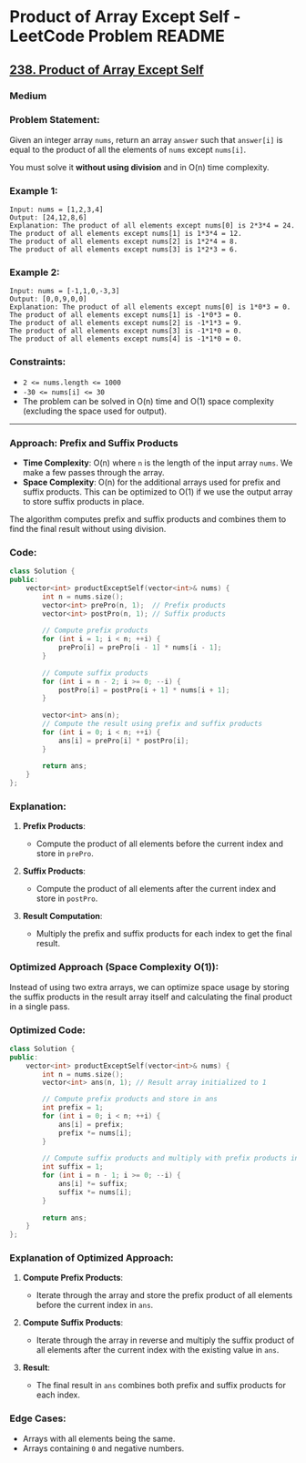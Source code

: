 # Product of Array Except Self - LeetCode Problem README

<h2><a href="https://leetcode.com/problems/product-of-array-except-self/">238. Product of Array Except Self</a></h2><h3>Medium</h3>

### Problem Statement:
Given an integer array `nums`, return an array `answer` such that `answer[i]` is equal to the product of all the elements of `nums` except `nums[i]`.

You must solve it **without using division** and in O(n) time complexity.

### Example 1:
```
Input: nums = [1,2,3,4]
Output: [24,12,8,6]
Explanation: The product of all elements except nums[0] is 2*3*4 = 24.
The product of all elements except nums[1] is 1*3*4 = 12.
The product of all elements except nums[2] is 1*2*4 = 8.
The product of all elements except nums[3] is 1*2*3 = 6.
```

### Example 2:
```
Input: nums = [-1,1,0,-3,3]
Output: [0,0,9,0,0]
Explanation: The product of all elements except nums[0] is 1*0*3 = 0.
The product of all elements except nums[1] is -1*0*3 = 0.
The product of all elements except nums[2] is -1*1*3 = 9.
The product of all elements except nums[3] is -1*1*0 = 0.
The product of all elements except nums[4] is -1*1*0 = 0.
```

### Constraints:
- `2 <= nums.length <= 1000`
- `-30 <= nums[i] <= 30`
- The problem can be solved in O(n) time and O(1) space complexity (excluding the space used for output).

---

### Approach: Prefix and Suffix Products
- **Time Complexity**: O(n) where `n` is the length of the input array `nums`. We make a few passes through the array.
- **Space Complexity**: O(n) for the additional arrays used for prefix and suffix products. This can be optimized to O(1) if we use the output array to store suffix products in place.

The algorithm computes prefix and suffix products and combines them to find the final result without using division.

### Code:
```cpp
class Solution {
public:
    vector<int> productExceptSelf(vector<int>& nums) {
        int n = nums.size();
        vector<int> prePro(n, 1);  // Prefix products
        vector<int> postPro(n, 1); // Suffix products
        
        // Compute prefix products
        for (int i = 1; i < n; ++i) {
            prePro[i] = prePro[i - 1] * nums[i - 1];
        }
        
        // Compute suffix products
        for (int i = n - 2; i >= 0; --i) {
            postPro[i] = postPro[i + 1] * nums[i + 1];
        }
        
        vector<int> ans(n);
        // Compute the result using prefix and suffix products
        for (int i = 0; i < n; ++i) {
            ans[i] = prePro[i] * postPro[i];
        }
        
        return ans;
    }
};
```

### Explanation:
1. **Prefix Products**:
   - Compute the product of all elements before the current index and store in `prePro`.

2. **Suffix Products**:
   - Compute the product of all elements after the current index and store in `postPro`.

3. **Result Computation**:
   - Multiply the prefix and suffix products for each index to get the final result.

### Optimized Approach (Space Complexity O(1)):
Instead of using two extra arrays, we can optimize space usage by storing the suffix products in the result array itself and calculating the final product in a single pass.

### Optimized Code:
```cpp
class Solution {
public:
    vector<int> productExceptSelf(vector<int>& nums) {
        int n = nums.size();
        vector<int> ans(n, 1); // Result array initialized to 1

        // Compute prefix products and store in ans
        int prefix = 1;
        for (int i = 0; i < n; ++i) {
            ans[i] = prefix;
            prefix *= nums[i];
        }
        
        // Compute suffix products and multiply with prefix products in ans
        int suffix = 1;
        for (int i = n - 1; i >= 0; --i) {
            ans[i] *= suffix;
            suffix *= nums[i];
        }
        
        return ans;
    }
};
```

### Explanation of Optimized Approach:
1. **Compute Prefix Products**:
   - Iterate through the array and store the prefix product of all elements before the current index in `ans`.

2. **Compute Suffix Products**:
   - Iterate through the array in reverse and multiply the suffix product of all elements after the current index with the existing value in `ans`.

3. **Result**:
   - The final result in `ans` combines both prefix and suffix products for each index.

### Edge Cases:
- Arrays with all elements being the same.
- Arrays containing `0` and negative numbers.
